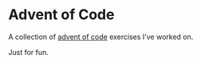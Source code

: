 # Advent of Code

A collection of [advent of code](https://adventofcode.com/) exercises I've worked on.

Just for fun.
